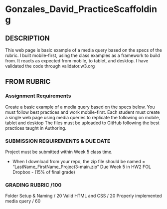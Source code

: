# Gonzales_David_PracticeScaffolding

## DESCRIPTION
This web page is basic example of a media query based on the specs of the rubric. 
I built mobile-first, using the class examples as a framework to build from.
It reacts as expected from mobile, to tablet, and desktop.
I have validated the code through validator.w3.org

## FROM RUBRIC

### Assignment Requirements
Create a basic example of a media query based on the specs below. You must follow best practices and work mobile-first. 
Each student must create a single web page using media queries to replicate the following on mobile, tablet and desktop
The files must be uploaded to GitHub following the best practices taught in Authoring.

### SUBMISSION REQUIREMENTS & DUE DATE
Project must be submitted within Week 5 class time.
- When I download from your repo, the zip file should be named = “LastName_FirstName_Project3-main.zip”
Due Week 5 in HW2 FOL Dropbox - (15% of final grade)

### GRADING RUBRIC /100
Folder Setup & Naming / 20
Valid HTML and CSS / 20
Properly implemented media query / 60